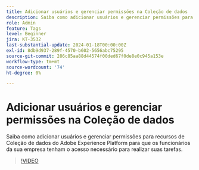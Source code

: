 ```yaml
---
title: Adicionar usuários e gerenciar permissões na Coleção de dados
description: Saiba como adicionar usuários e gerenciar permissões para recursos de Coleção de dados do Adobe Experience Platform para que os funcionários da sua empresa tenham o acesso necessário para realizar suas tarefas.
role: Admin
feature: Tags
level: Beginner
jira: KT-3532
last-substantial-update: 2024-01-18T00:00:00Z
exl-id: 8db9d937-289f-4570-b602-5656abc75295
source-git-commit: 286c85aa88d44574f00ded67f0de8e0c945a153e
workflow-type: tm+mt
source-wordcount: '74'
ht-degree: 0%

---
```


# Adicionar usuários e gerenciar permissões na Coleção de dados

Saiba como adicionar usuários e gerenciar permissões para recursos de Coleção de dados do Adobe Experience Platform para que os funcionários da sua empresa tenham o acesso necessário para realizar suas tarefas.

>[!VIDEO](https://video.tv.adobe.com/v/28734/?learn=on&enablevpops)
